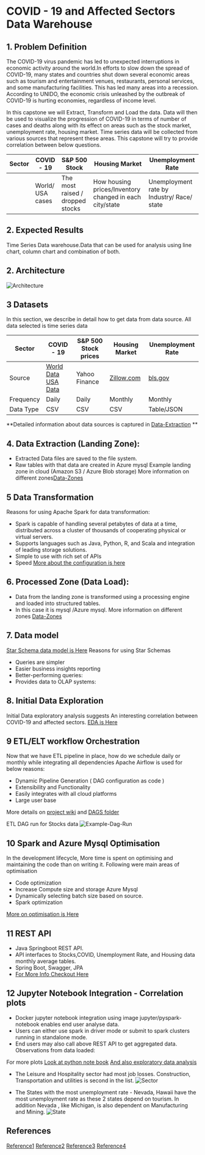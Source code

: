 
# COVID - 19 and Affected Sectors Data Warehouse
## 1. Problem Definition
The COVID-19 virus pandemic has led to unexpected interruptions in economic activity around the world.In efforts to slow down the spread of COVID-19, many states and countries shut down several economic areas such as tourism and entertainment venues, restaurants, personal services, and some manufacturing facilities. This has led many areas into a recession. According to UNIDO, the economic crisis unleashed by the outbreak of COVID-19 is hurting economies, regardless of income level.

In this capstone we will Extract, Transform and Load the data. Data will then be used to visualize the progression of COVID-19 in terms of number of cases and deaths along with its effect on areas such as the stock market, unemployment rate, housing market. Time series data will be collected from various sources that represent these areas. This capstone will try to provide correlation between below questions.


|Sector|  COVID - 19   | S&P 500 Stock         |  Housing Market| Unemployment Rate|
| ------------- | ------------- |---------|--------|----------------|  
|| World/ USA cases | The most raised / dropped stocks  |How housing prices/Inventory changed in each city/state| Unemployment rate by Industry/ Race/ state|


## 2. Expected Results
Time Series Data warehouse.Data that can be used for analysis using line chart, column chart and combination of both.

## 2. Architecture
![Architecture](https://github.com/Swapnay/capstone/blob/master/docs/architecture.png)

## 3 Datasets
In this section, we describe in detail how to get data from data source.
All data selected is time series data

|Sector|  COVID - 19   | S&P 500 Stock prices        |  Housing Market| Unemployment Rate|
| ------------- | ------------- |---------|--------|----------------|  
|Source| [World Data](https://covid19.who.int/) [USA Data](https://data.cdc.gov)| Yahoo Finance  |[Zillow.com](https://www.zillow.com/research/data/)|[bls.gov](https://www.bls.gov/webapps/legacy/cpsatab14.htm)|
| Frequency| Daily |Daily|Monthly|Monthly|
|Data Type|CSV|CSV|CSV|Table/JSON|

**Detailed information about data sources is captured in [Data-Extraction](https://github.com/Swapnay/capstone/wiki/Data-Extraction) **


## 4. Data Extraction (Landing Zone):
- Extracted Data files are saved to the file system.
- Raw tables with that data are created in Azure mysql
Example landing zone in cloud (Amazon S3 / Azure Blob storage)
More information on different zones[Data-Zones](https://github.com/Swapnay/capstone/wiki/Data-Model) 
## 5 Data Transformation 
Reasons for using Apache Spark for data transformation:
- Spark is capable of handling several petabytes of data at a time, distributed across a cluster
of thousands of cooperating physical or virtual servers.
- Supports languages such as Java, Python, R, and Scala and integration of leading storage solutions.
- Simple to use with rich set of APIs
- Speed
[More about the configuration is here](https://github.com/Swapnay/capstone/wiki/Data-Transformation-Using-Apache-Spark)

## 6. Processed Zone (Data Load):
- Data from the landing zone is transformed using a processing engine and loaded into structured tables.
- In this case it is mysql /Azure mysql.
More information on different zones [Data-Zones](https://github.com/Swapnay/capstone/wiki/Data-Model) 

## 7. Data model 
[Star Schema data model is Here](https://github.com/Swapnay/capstone/tree/master/data_model/erd)
Reasons for using Star Schemas
 - Queries are simpler
 - Easier business insights reporting
 - Better-performing queries: 
 - Provides data to OLAP systems: 
 
## 8. Initial Data Exploration
Initial Data exploratory analysis suggests An interesting correlation between COVID-19 and affected sectors.
 [EDA is Here](https://github.com/Swapnay/capstone/blob/master/eda/Covid_Economy_impact.ipynb)
 
## 9 ETL/ELT workflow Orchestration 
Now that we have ETL pipeline in place, how do we  schedule daily or monthly while integrating all dependencies
Apache Airflow is used for below reasons: 
- Dynamic Pipeline Generation ( DAG configuration as code )
- Extensibility and Functionality
- Easily integrates with all cloud platforms 
- Large user base

More details on [project wiki](https://github.com/Swapnay/capstone/wiki/ETL-ELT-Workflow-Orchestration) 
and [DAGS folder](https://github.com/Swapnay/capstone/tree/master/dags)

ETL DAG run for Stocks data
![Example-Dag-Run](https://github.com/Swapnay/capstone/blob/master/docs/dag-exec/Stocks.png)

## 10 Spark and Azure Mysql Optimisation
In the development lifecycle, More time is spent on optimising and maintaining the code than on writing it.
Following were main areas of optimisation
- Code optimization
- Increase Compute size and storage Azure Mysql
- Dynamically selecting batch size based on source.
- Spark optimization

[More on optimisation is Here](https://github.com/Swapnay/capstone/wiki/Optimization---Spark-and-Azure-Mysql)

## 11 REST API 

 * Java Springboot REST API.
 * API interfaces to Stocks,COVID, Unemployment Rate, and Housing data monthly average tables.
 * Spring Boot, Swagger, JPA
 * [For More Info Checkout Here](https://github.com/Swapnay/capstone/blob/master/rest-API/Readme.md)

## 12 Jupyter Notebook Integration - Correlation plots
* Docker jupyter notebook integration using image jupyter/pyspark-notebook enables end user analyse data.
* Users can either use spark in driver mode or submit  to spark clusters running in standalone mode.
* End users may also call above REST API to get aggregated data.
Observations from data loaded:

For more plots [Look at python note book](https://github.com/Swapnay/capstone/blob/master/notebooks/capstone_final.ipynb)
[And also exploratory data analysis](https://github.com/Swapnay/capstone/blob/master/eda/Covid_Economy_impact.ipynb)

* The Leisure and Hospitality sector had most job losses. Construction, Transportation and utilities is second in the list.
![Sector](https://github.com/Swapnay/capstone/blob/master/docs/images/sector.png)

* The States with the most unemployment rate - Nevada, Hawaii have the most unemployment rate as these 2 states depend on tourism.
  In addition Nevada , like Michigan, is also dependent on Manufacturing and Mining.
![State](https://github.com/Swapnay/capstone/blob/master/docs/images/Unemployment-covid.png)





## References
[Reference1](https://www.uaex.edu/life-skills-wellness/health/covid19/COVID-Economic_Impacts_in_Arkansas.aspx)
[Reference2](https://www.xplenty.com/blog/snowflake-schemas-vs-star-schemas-what-are-they-and-how-are-they-different/#:~:text=Benefits%20of%20Star%20Schemas&text=Better%2Dperforming%20queries%3A%20By%20removing,schemas%20to%20build%20OLAP%20cubes.)
[Reference3](https://developer.hpe.com/blog/spark-101-what-is-it-what-it-does-and-why-it-matters/)
[Reference4](https://www.syntelli.com/eight-performance-optimization-techniques-using-spark)
